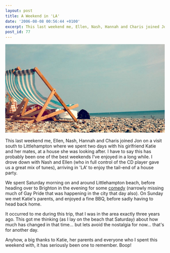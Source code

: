 ```yaml
---
layout: post
title: A Weekend in 'LA'
date: '2006-08-08 00:56:44 +0100'
excerpt: This last weekend me, Ellen, Nash, Hannah and Charis joined Jon on a visit south to Littlehampton where we spent two days with his girlfriend Katie and her mates, at a house she was looking after.
post_id: 77
---
```

![Deckchairs on Littlehampton Beach](/assets/2006/08/a_weekend_in_la.jpg)

This last weekend me, Ellen, Nash, Hannah and Charis joined Jon on a visit south to Littlehampton where we spent two days with his girlfriend Katie and her mates, at a house she was looking after. I have to say this has probably been one of the best weekends I've enjoyed in a long while. I drove down with Nash and Ellen (who in full control of the CD player gave us a great mix of tunes), arriving in 'LA' to enjoy the tail-end of a house party.

We spent Saturday morning on and around Littlehampton beach, before heading over to Brighton in the evening for some [comedy][1] (narrowly missing much of Gay Pride that was happening in the city that day also). On Sunday we met Katie's parents, and enjoyed a fine BBQ, before sadly having to head back home.

It occurred to me during this trip, that I was in the area exactly three years ago. This got me thinking (as I lay on the beach that Saturday) about how much has changed in that time... but lets avoid the nostalgia for now... that's for another day.

Anyhow, a big thanks to Katie, her parents and everyone who I spent this weekend with, it has seriously been one to remember. Boop!

[1]: http://www.komedia.co.uk/brighton/